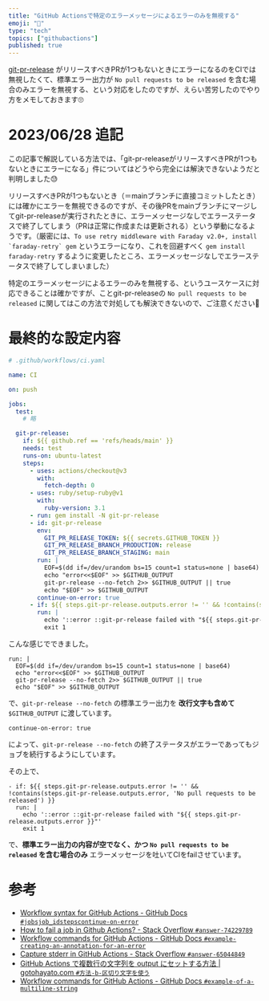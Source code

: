 ```yaml
---
title: "GitHub Actionsで特定のエラーメッセージによるエラーのみを無視する"
emoji: "🎡"
type: "tech"
topics: ["githubactions"]
published: true
---
```


[git-pr-release](https://github.com/x-motemen/git-pr-release) がリリースすべきPRが1つもないときにエラーになるのをCIでは無視したくて、標準エラー出力が `No pull requests to be released` を含む場合のみエラーを無視する、という対応をしたのですが、えらい苦労したのでやり方をメモしておきます🙄

# 2023/06/28 追記

この記事で解説している方法では、「git-pr-releaseがリリースすべきPRが1つもないときにエラーになる」件についてはどうやら完全には解決できないようだと判明しました😓

リリースすべきPRが1つもないとき（＝mainブランチに直接コミットしたとき）には確かにエラーを無視できるのですが、その後PRをmainブランチにマージしてgit-pr-releaseが実行されたときに、エラーメッセージなしでエラーステータスで終了してしまう（PRは正常に作成または更新される）という挙動になるようです。（厳密には、``To use retry middleware with Faraday v2.0+, install `faraday-retry` gem`` というエラーになり、これを回避すべく `gem install faraday-retry` するように変更したところ、エラーメッセージなしでエラーステータスで終了してしまいました）

特定のエラーメッセージによるエラーのみを無視する、というユースケースに対応できることは確かですが、ことgit-pr-releaseの `No pull requests to be released` に関してはこの方法で対処しても解決できないので、ご注意ください🙏

# 最終的な設定内容

```yaml
# .github/workflows/ci.yaml

name: CI

on: push

jobs:
  test:
    # 略

  git-pr-release:
    if: ${{ github.ref == 'refs/heads/main' }}
    needs: test
    runs-on: ubuntu-latest
    steps:
      - uses: actions/checkout@v3
        with:
          fetch-depth: 0
      - uses: ruby/setup-ruby@v1
        with:
          ruby-version: 3.1
      - run: gem install -N git-pr-release
      - id: git-pr-release
        env:
          GIT_PR_RELEASE_TOKEN: ${{ secrets.GITHUB_TOKEN }}
          GIT_PR_RELEASE_BRANCH_PRODUCTION: release
          GIT_PR_RELEASE_BRANCH_STAGING: main
        run: |
          EOF=$(dd if=/dev/urandom bs=15 count=1 status=none | base64)
          echo "error<<$EOF" >> $GITHUB_OUTPUT
          git-pr-release --no-fetch 2>> $GITHUB_OUTPUT || true
          echo "$EOF" >> $GITHUB_OUTPUT
        continue-on-error: true
      - if: ${{ steps.git-pr-release.outputs.error != '' && !contains(steps.git-pr-release.outputs.error, 'No pull requests to be released') }}
        run: |
          echo '::error ::git-pr-release failed with "${{ steps.git-pr-release.outputs.error }}"'
          exit 1
```

こんな感じでできました。

```
run: |
  EOF=$(dd if=/dev/urandom bs=15 count=1 status=none | base64)
  echo "error<<$EOF" >> $GITHUB_OUTPUT
  git-pr-release --no-fetch 2>> $GITHUB_OUTPUT || true
  echo "$EOF" >> $GITHUB_OUTPUT
```

で、`git-pr-release --no-fetch` の標準エラー出力を **改行文字も含めて** `$GITHUB_OUTPUT` に渡しています。

```
continue-on-error: true
```

によって、`git-pr-release --no-fetch` の終了ステータスがエラーであってもジョブを続行するようにしています。

その上で、

```
- if: ${{ steps.git-pr-release.outputs.error != '' && !contains(steps.git-pr-release.outputs.error, 'No pull requests to be released') }}
  run: |
    echo '::error ::git-pr-release failed with "${{ steps.git-pr-release.outputs.error }}"'
    exit 1
```

で、**標準エラー出力の内容が空でなく、かつ `No pull requests to be released` を含む場合のみ** エラーメッセージを吐いてCIをfailさせています。

# 参考

* [Workflow syntax for GitHub Actions - GitHub Docs `#jobsjob_idstepscontinue-on-error`](https://docs.github.com/en/actions/using-workflows/workflow-syntax-for-github-actions#jobsjob_idstepscontinue-on-error)
* [How to fail a job in Github Actions? - Stack Overflow `#answer-74229789`](https://stackoverflow.com/questions/57903836/how-to-fail-a-job-in-github-actions#answer-74229789)
* [Workflow commands for GitHub Actions - GitHub Docs `#example-creating-an-annotation-for-an-error`](https://docs.github.com/en/actions/using-workflows/workflow-commands-for-github-actions#example-creating-an-annotation-for-an-error)
* [Capture stderr in GitHub Actions - Stack Overflow `#answer-65044849`](https://stackoverflow.com/questions/65033969/capture-stderr-in-github-actions#answer-65044849)
* [GitHub Actions で複数行の文字列を output にセットする方法 | gotohayato.com `#方法-b-区切り文字を使う`](https://gotohayato.com/content/558/#%E6%96%B9%E6%B3%95-b-%E5%8C%BA%E5%88%87%E3%82%8A%E6%96%87%E5%AD%97%E3%82%92%E4%BD%BF%E3%81%86)
* [Workflow commands for GitHub Actions - GitHub Docs `#example-of-a-multiline-string`](https://docs.github.com/en/actions/using-workflows/workflow-commands-for-github-actions#example-of-a-multiline-string)

